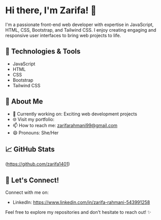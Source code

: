 # Hi there, I'm Zarifa! 👋

I'm a passionate front-end web developer with expertise in JavaScript, HTML, CSS, Bootstrap, and Tailwind CSS. I enjoy creating engaging and responsive user interfaces to bring web projects to life.

## 🔧 Technologies & Tools

- JavaScript
- HTML
- CSS
- Bootstrap
- Tailwind CSS

## 🌱 About Me

- 💼 Currently working on: Exciting web development projects
- 🌐 Visit my portfolio: 
- 📫 How to reach me: zarifarahmani99@gmail.com
- 😄 Pronouns: She/Her


## 📈 GitHub Stats

(https://github.com/zarifa1401)

## 🤝 Let's Connect!

Connect with me on:

- LinkedIn: https://www.linkedin.com/in/zarifa-rahmani-543991258


Feel free to explore my repositories and don't hesitate to reach out! ✨

